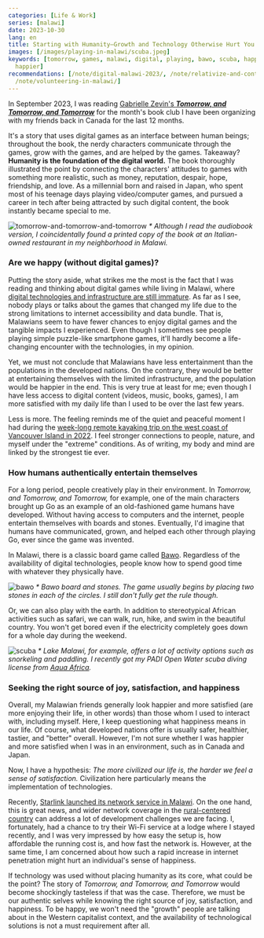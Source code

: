 ```yaml
---
categories: [Life & Work]
series: [malawi]
date: 2023-10-30
lang: en
title: Starting with Humanity—Growth and Technology Otherwise Hurt You
images: [/images/playing-in-malawi/scuba.jpeg]
keywords: [tomorrow, games, malawi, digital, playing, bawo, scuba, happiness, stones,
  happier]
recommendations: [/note/digital-malawi-2023/, /note/relativize-and-contextualize/,
  /note/volunteering-in-malawi/]
---
```


In September 2023, I was reading [Gabrielle Zevin's ***Tomorrow, and Tomorrow, and Tomorrow***](https://www.goodreads.com/review/show/5725530237) for the month's book club I have been organizing with my friends back in Canada for the last 12 months.

It's a story that uses digital games as an interface between human beings; throughout the book, the nerdy characters communicate through the games, grow with the games, and are helped by the games. Takeaway? **Humanity is the foundation of the digital world.** The book thoroughly illustrated the point by connecting the characters' attitudes to games with something more realistic, such as money, reputation, despair, hope, friendship, and love. As a millennial born and raised in Japan, who spent most of his teenage days playing video/computer games, and pursued a career in tech after being attracted by such digital content, the book instantly became special to me.

![tomorrow-and-tomorrow-and-tomorrow](/images/playing-in-malawi/tomorrow-and-tomorrow-and-tomorrow.jpeg)
_\* Although I read the audiobook version, I coincidentally found a printed copy of the book at an Italian-owned restaurant in my neighborhood in Malawi._

### Are we happy (without digital games)?

Putting the story aside, what strikes me the most is the fact that I was reading and thinking about digital games while living in Malawi, where [digital technologies and infrastructure are still immature](/note/digital-malawi-2023/). As far as I see, nobody plays or talks about the games that changed my life due to the strong limitations to internet accessibility and data bundle. That is, Malawians seem to have fewer chances to enjoy digital games and the tangible impacts I experienced. Even though I sometimes see people playing simple puzzle-like smartphone games, it'll hardly become a life-changing encounter with the technologies, in my opinion.

Yet, we must not conclude that Malawians have less entertainment than the populations in the developed nations. On the contrary, they would be better at entertaining themselves with the limited infrastructure, and the population would be happier in the end. This is very true at least for me; even though I have less access to digital content (videos, music, books, games), I am more satisfied with my daily life than I used to be over the last few years.

Less is more. The feeling reminds me of the quiet and peaceful moment I had during the [week-long remote kayaking trip on the west coast of Vancouver Island in 2022](/note/becoming-a-freelancer-in-canada/). I feel stronger connections to people, nature, and myself under the "extreme" conditions. As of writing, my body and mind are linked by the strongest tie ever.

### How humans authentically entertain themselves

For a long period, people creatively play in their environment. In *Tomorrow, and Tomorrow, and Tomorrow,* for example, one of the main characters brought up Go as an example of an old-fashioned game humans have developed. Without having access to computers and the internet, people entertain themselves with boards and stones. Eventually, I'd imagine that humans have communicated, grown, and helped each other through playing Go, ever since the game was invented.

In Malawi, there is a classic board game called [Bawo](https://malawiplus.com/bawo/). Regardless of the availability of digital technologies, people know how to spend good time with whatever they physically have.

![bawo](/images/playing-in-malawi/bawo.jpeg)
_\* Bawo board and stones. The game usually begins by placing two stones in each of the circles. I still don't fully get the rule though._

Or, we can also play with the earth. In addition to stereotypical African activities such as safari, we can walk, run, hike, and swim in the beautiful country. You won't get bored even if the electricity completely goes down for a whole day during the weekend.

![scuba](/images/playing-in-malawi/scuba.jpeg)
_\* Lake Malawi, for example, offers a lot of activity options such as snorkeling and paddling. I recently got my PADI Open Water scuba diving license from [Aqua Africa](https://aquaafrica.co.uk/)._

### Seeking the right source of joy, satisfaction, and happiness

Overall, my Malawian friends generally look happier and more satisfied (are more enjoying their life, in other words) than those whom I used to interact with, including myself. Here, I keep questioning what happiness means in our life. Of course, what developed nations offer is usually safer, healthier, tastier, and "better" overall. However, I'm not sure whether I was happier and more satisfied when I was in an environment, such as in Canada and Japan.

Now, I have a hypothesis: *The more civilized our life is, the harder we feel a sense of satisfaction.* Civilization here particularly means the implementation of technologies.

Recently, [Starlink launched its network service in Malawi](https://itweb.africa/content/KA3Ww7dzgl5qrydZ). On the one hand, this is great news, and wider network coverage in the [rural-centered country](/note/volunteering-in-malawi/) can address a lot of development challenges we are facing. I, fortunately, had a chance to try their Wi-Fi service at a lodge where I stayed recently, and I was very impressed by how easy the setup is, how affordable the running cost is, and how fast the network is. However, at the same time, I am concerned about how such a rapid increase in internet penetration might hurt an individual's sense of happiness.

If technology was used without placing humanity as its core, what could be the point? The story of *Tomorrow, and Tomorrow, and Tomorrow* would become shockingly tasteless if that was the case. Therefore, we must be our authentic selves while knowing the right source of joy, satisfaction, and happiness. To be happy, we won't need the "growth" people are talking about in the Western capitalist context, and the availability of technological solutions is not a must requirement after all.
